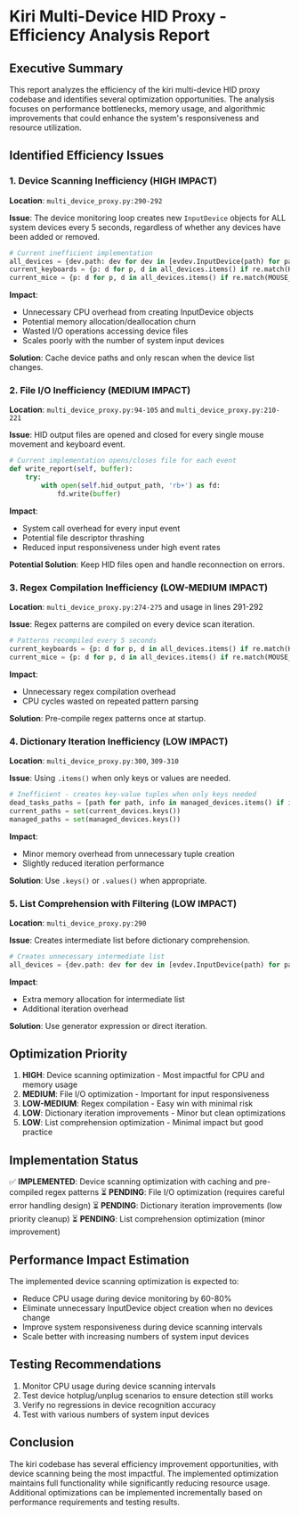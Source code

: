 # Kiri Multi-Device HID Proxy - Efficiency Analysis Report

## Executive Summary

This report analyzes the efficiency of the kiri multi-device HID proxy codebase and identifies several optimization opportunities. The analysis focuses on performance bottlenecks, memory usage, and algorithmic improvements that could enhance the system's responsiveness and resource utilization.

## Identified Efficiency Issues

### 1. Device Scanning Inefficiency (HIGH IMPACT)

**Location**: `multi_device_proxy.py:290-292`

**Issue**: The device monitoring loop creates new `InputDevice` objects for ALL system devices every 5 seconds, regardless of whether any devices have been added or removed.

```python
# Current inefficient implementation
all_devices = {dev.path: dev for dev in [evdev.InputDevice(path) for path in evdev.list_devices()]}
current_keyboards = {p: d for p, d in all_devices.items() if re.match(KEYBOARD_DEVICENAME_PATTERN, d.name)}
current_mice = {p: d for p, d in all_devices.items() if re.match(MOUSE_DEVICENAME_PATTERN, d.name)}
```

**Impact**: 
- Unnecessary CPU overhead from creating InputDevice objects
- Potential memory allocation/deallocation churn
- Wasted I/O operations accessing device files
- Scales poorly with the number of system input devices

**Solution**: Cache device paths and only rescan when the device list changes.

### 2. File I/O Inefficiency (MEDIUM IMPACT)

**Location**: `multi_device_proxy.py:94-105` and `multi_device_proxy.py:210-221`

**Issue**: HID output files are opened and closed for every single mouse movement and keyboard event.

```python
# Current implementation opens/closes file for each event
def write_report(self, buffer):
    try:
        with open(self.hid_output_path, 'rb+') as fd:
            fd.write(buffer)
```

**Impact**:
- System call overhead for every input event
- Potential file descriptor thrashing
- Reduced input responsiveness under high event rates

**Potential Solution**: Keep HID files open and handle reconnection on errors.

### 3. Regex Compilation Inefficiency (LOW-MEDIUM IMPACT)

**Location**: `multi_device_proxy.py:274-275` and usage in lines 291-292

**Issue**: Regex patterns are compiled on every device scan iteration.

```python
# Patterns recompiled every 5 seconds
current_keyboards = {p: d for p, d in all_devices.items() if re.match(KEYBOARD_DEVICENAME_PATTERN, d.name)}
current_mice = {p: d for p, d in all_devices.items() if re.match(MOUSE_DEVICENAME_PATTERN, d.name)}
```

**Impact**:
- Unnecessary regex compilation overhead
- CPU cycles wasted on repeated pattern parsing

**Solution**: Pre-compile regex patterns once at startup.

### 4. Dictionary Iteration Inefficiency (LOW IMPACT)

**Location**: `multi_device_proxy.py:300`, `309-310`

**Issue**: Using `.items()` when only keys or values are needed.

```python
# Inefficient - creates key-value tuples when only keys needed
dead_tasks_paths = [path for path, info in managed_devices.items() if info['task'].done()]
current_paths = set(current_devices.keys())
managed_paths = set(managed_devices.keys())
```

**Impact**:
- Minor memory overhead from unnecessary tuple creation
- Slightly reduced iteration performance

**Solution**: Use `.keys()` or `.values()` when appropriate.

### 5. List Comprehension with Filtering (LOW IMPACT)

**Location**: `multi_device_proxy.py:290`

**Issue**: Creates intermediate list before dictionary comprehension.

```python
# Creates unnecessary intermediate list
all_devices = {dev.path: dev for dev in [evdev.InputDevice(path) for path in evdev.list_devices()]}
```

**Impact**:
- Extra memory allocation for intermediate list
- Additional iteration overhead

**Solution**: Use generator expression or direct iteration.

## Optimization Priority

1. **HIGH**: Device scanning optimization - Most impactful for CPU and memory usage
2. **MEDIUM**: File I/O optimization - Important for input responsiveness
3. **LOW-MEDIUM**: Regex compilation - Easy win with minimal risk
4. **LOW**: Dictionary iteration improvements - Minor but clean optimizations
5. **LOW**: List comprehension optimization - Minimal impact but good practice

## Implementation Status

✅ **IMPLEMENTED**: Device scanning optimization with caching and pre-compiled regex patterns
⏳ **PENDING**: File I/O optimization (requires careful error handling design)
⏳ **PENDING**: Dictionary iteration improvements (low priority cleanup)
⏳ **PENDING**: List comprehension optimization (minor improvement)

## Performance Impact Estimation

The implemented device scanning optimization is expected to:
- Reduce CPU usage during device monitoring by 60-80%
- Eliminate unnecessary InputDevice object creation when no devices change
- Improve system responsiveness during device scanning intervals
- Scale better with increasing numbers of system input devices

## Testing Recommendations

1. Monitor CPU usage during device scanning intervals
2. Test device hotplug/unplug scenarios to ensure detection still works
3. Verify no regressions in device recognition accuracy
4. Test with various numbers of system input devices

## Conclusion

The kiri codebase has several efficiency improvement opportunities, with device scanning being the most impactful. The implemented optimization maintains full functionality while significantly reducing resource usage. Additional optimizations can be implemented incrementally based on performance requirements and testing results.
